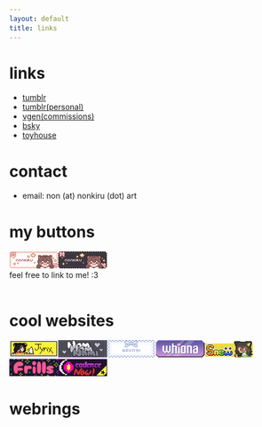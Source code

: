 ```yaml
---
layout: default
title: links
---
```

# links

- [tumblr](https://www.tumblr.com/nonkiru)
- [tumblr(personal)](https://www.tumblr.com/nonkiru-silly)
- [vgen(commissions)](https://vgen.co/nonkiru)
- [bsky](https://bsky.app/profile/nonkiru.art)
- [toyhouse](https://toyhou.se/nonkiru)


# contact

- email: non (at) nonkiru (dot) art

# my buttons
<a href="https://nonkiru.art/" target="_blank" class="noout"><img src="assets/images/buttons/nonkiru_button_light.gif" alt="button to nonkiru(light)"></a><a href="https://nonkiru.art/" target="_blank" class="noout"><img src="assets/images/buttons/nonkiru_button_dark.gif" alt="button to nonkiru(dark)"></a>
<br>feel free to link to me! :3
<br><br>

# cool websites
<div class="center">
<a href="https://zombiejynx.neocities.org/" target="_blank" class="noout"><img src="assets/images/buttons/zombiejynx.gif" alt="button to zombiejynx"></a><a href="https://nomnomnami.com/" target="_blank" class="noout"><img src="assets/images/buttons/nomnomnami.gif" alt="button to nomnomnami"></a><a href="https://arunyi.art/" target="_blank" class="noout"><img src="assets/images/buttons/arunyi.gif" alt="button to arunyi"></a><a href="https://whiona.me" target="_blank" class="noout"><img src="assets/images/buttons/whiona_button.png" alt="button to whiona"></a><a href="https://snewdraws.net/" target="_blank" class="noout"><img src="assets/images/buttons/snewbutton.gif" alt="button to snew"></a><a href="https://frills.dev/" target="_blank" class="noout"><img src="assets/images/buttons/frills.png" alt="button to frills"></a><a href="https://cadence.moe/" target="_blank" class="noout"><img src="assets/images/buttons/cadence_now.png" alt="button to cadence now"></a>
</div>

# webrings
<div class="center">
<div class="nolink">
<script src="https://snewberry.neocities.org/catfolk/webstring.js"></script>
<div id='furryring'>
<script type="text/javascript" src="https://furryring.neocities.org/onionring-variables.js"></script>
<script type="text/javascript" src="https://furryring.neocities.org/onionring-widget.js"></script>
</div>
</div>
</div>